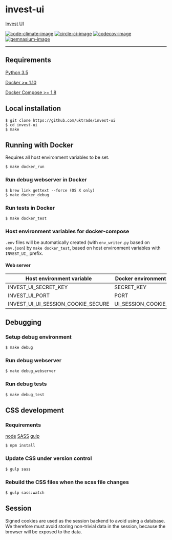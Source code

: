 # invest-ui
[Invest UI](https://www.directory.exportingisgreat.gov.uk/)

[![code-climate-image]][code-climate]
[![circle-ci-image]][circle-ci]
[![codecov-image]][codecov]
[![gemnasium-image]][gemnasium]

---

## Requirements

[Python 3.5](https://www.python.org/downloads/release/python-350/)

[Docker >= 1.10](https://docs.docker.com/engine/installation/)

[Docker Compose >= 1.8](https://docs.docker.com/compose/install/)


## Local installation

    $ git clone https://github.com/uktrade/invest-ui
    $ cd invest-ui
    $ make

## Running with Docker
Requires all host environment variables to be set.

    $ make docker_run

### Run debug webserver in Docker

    $ brew link gettext --force (OS X only)
    $ make docker_debug

### Run tests in Docker

    $ make docker_test

### Host environment variables for docker-compose
``.env`` files will be automatically created (with ``env_writer.py`` based on ``env.json``) by ``make docker_test``, based on host environment variables with ``INVEST_UI_`` prefix.

#### Web server
| Host environment variable | Docker environment variable  |
| ------------- | ------------- |
| INVEST_UI_SECRET_KEY | SECRET_KEY |
| INVEST_UI_PORT | PORT |
| INVEST_UI_UI_SESSION_COOKIE_SECURE | UI_SESSION_COOKIE_SECURE |

## Debugging

### Setup debug environment

    $ make debug

### Run debug webserver

    $ make debug_webserver

### Run debug tests

    $ make debug_test

## CSS development

### Requirements
[node](https://nodejs.org/en/download/)
[SASS](http://sass-lang.com/)
[gulp](https://gulpjs.com/)

	$ npm install

### Update CSS under version control

	$ gulp sass

### Rebuild the CSS files when the scss file changes

	$ gulp sass:watch

## Session

Signed cookies are used as the session backend to avoid using a database. We therefore must avoid storing non-trivial data in the session, because the browser will be exposed to the data.


[code-climate-image]: https://codeclimate.com/github/uktrade/invest-ui/badges/issue_count.svg
[code-climate]: https://codeclimate.com/github/uktrade/invest-ui

[circle-ci-image]: https://circleci.com/gh/uktrade/invest-ui/tree/master.svg?style=svg
[circle-ci]: https://circleci.com/gh/uktrade/invest-ui/tree/master

[codecov-image]: https://codecov.io/gh/uktrade/invest-ui/branch/master/graph/badge.svg
[codecov]: https://codecov.io/gh/uktrade/invest-ui

[gemnasium-image]: https://gemnasium.com/badges/github.com/uktrade/invest-ui.svg
[gemnasium]: https://gemnasium.com/github.com/uktrade/invest-ui
